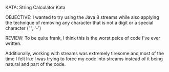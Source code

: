 KATA:
String Calculator Kata

OBJECTIVE:
I wanted to try using the Java 8 streams while also applying the technique of removing any character that is not a digit or a special character (' ', '-')

REVIEW:
To be quite frank, I think this is the worst peice of code I've ever written. 

Additionally, working with streams was extremely tiresome and most of the time I felt like I was trying to force my code into streams instead of it being natural and part of the code.